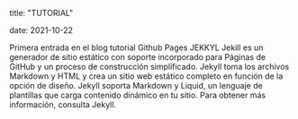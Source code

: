 
title: "TUTORIAL"

date: 2021-10-22

Primera entrada en el blog tutorial Github Pages
JEKKYL
Jekill es un generador de sitio estático con soporte incorporado para Páginas de GitHub y un proceso de construcción simplificado. Jekyll toma los archivos Markdown y HTML y crea un sitio web estático completo en función de la opción de diseño. Jekyll soporta Markdown y Liquid, un lenguaje de plantillas que carga contenido dinámico en tu sitio. Para obtener más información, consulta Jekyll.
